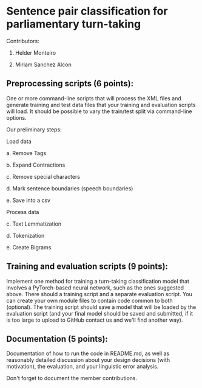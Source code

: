 # Sentence pair classification for parliamentary turn-taking

Contributors:

1. Helder Monteiro

2. Miriam Sanchez Alcon




## Preprocessing scripts (6 points): 
One or more command-line scripts that will process the XML files and generate training and test data files that your training and evaluation scripts will load. It should be possible to vary the train/test split via command-line options.

Our preliminary steps:

Load data

a. Remove Tags

b. Expand Contractions

c. Remove special characters

d. Mark sentence boundaries (speech boundaries)

e. Save into a csv


Process data

c. Text Lemmatization

d. Tokenization

e. Create Bigrams

## Training and evaluation scripts (9 points): 
Implement one method for training a turn-taking classification model that involves a PyTorch-based neural network, such as the ones suggested above. There should a training script and a separate evaluation script.  You can create your own module files to contain code common to both (optional).  The training script should save a model that will be loaded by the evaluation script (and your final model should be saved and submitted, if it is too large to upload to GitHub contact us and we'll find another way).

## Documentation (5 points): 
Documentation of how to run the code in README.md, as well as reasonably detailed discussion about your design decisions (with motivation), the evaluation, and your linguistic error analysis.

Don't forget to document the member contributions.
